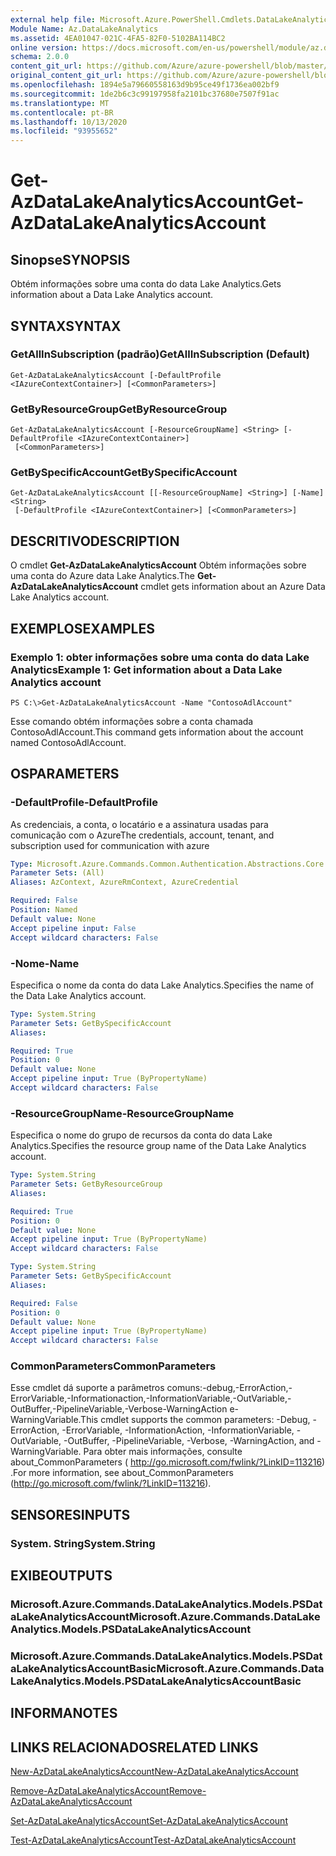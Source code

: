 ```yaml
---
external help file: Microsoft.Azure.PowerShell.Cmdlets.DataLakeAnalytics.dll-Help.xml
Module Name: Az.DataLakeAnalytics
ms.assetid: 4EA01047-021C-4FA5-82F0-5102BA114BC2
online version: https://docs.microsoft.com/en-us/powershell/module/az.datalakeanalytics/get-azdatalakeanalyticsaccount
schema: 2.0.0
content_git_url: https://github.com/Azure/azure-powershell/blob/master/src/DataLakeAnalytics/DataLakeAnalytics/help/Get-AzDataLakeAnalyticsAccount.md
original_content_git_url: https://github.com/Azure/azure-powershell/blob/master/src/DataLakeAnalytics/DataLakeAnalytics/help/Get-AzDataLakeAnalyticsAccount.md
ms.openlocfilehash: 1894e5a79660558163d9b95ce49f1736ea002bf9
ms.sourcegitcommit: 1de2b6c3c99197958fa2101bc37680e7507f91ac
ms.translationtype: MT
ms.contentlocale: pt-BR
ms.lasthandoff: 10/13/2020
ms.locfileid: "93955652"
---
```

# <span data-ttu-id="e6f2a-101">Get-AzDataLakeAnalyticsAccount</span><span class="sxs-lookup"><span data-stu-id="e6f2a-101">Get-AzDataLakeAnalyticsAccount</span></span>

## <span data-ttu-id="e6f2a-102">Sinopse</span><span class="sxs-lookup"><span data-stu-id="e6f2a-102">SYNOPSIS</span></span>
<span data-ttu-id="e6f2a-103">Obtém informações sobre uma conta do data Lake Analytics.</span><span class="sxs-lookup"><span data-stu-id="e6f2a-103">Gets information about a Data Lake Analytics account.</span></span>

## <span data-ttu-id="e6f2a-104">SYNTAX</span><span class="sxs-lookup"><span data-stu-id="e6f2a-104">SYNTAX</span></span>

### <span data-ttu-id="e6f2a-105">GetAllInSubscription (padrão)</span><span class="sxs-lookup"><span data-stu-id="e6f2a-105">GetAllInSubscription (Default)</span></span>
```
Get-AzDataLakeAnalyticsAccount [-DefaultProfile <IAzureContextContainer>] [<CommonParameters>]
```

### <span data-ttu-id="e6f2a-106">GetByResourceGroup</span><span class="sxs-lookup"><span data-stu-id="e6f2a-106">GetByResourceGroup</span></span>
```
Get-AzDataLakeAnalyticsAccount [-ResourceGroupName] <String> [-DefaultProfile <IAzureContextContainer>]
 [<CommonParameters>]
```

### <span data-ttu-id="e6f2a-107">GetBySpecificAccount</span><span class="sxs-lookup"><span data-stu-id="e6f2a-107">GetBySpecificAccount</span></span>
```
Get-AzDataLakeAnalyticsAccount [[-ResourceGroupName] <String>] [-Name] <String>
 [-DefaultProfile <IAzureContextContainer>] [<CommonParameters>]
```

## <span data-ttu-id="e6f2a-108">DESCRITIVO</span><span class="sxs-lookup"><span data-stu-id="e6f2a-108">DESCRIPTION</span></span>
<span data-ttu-id="e6f2a-109">O cmdlet **Get-AzDataLakeAnalyticsAccount** Obtém informações sobre uma conta do Azure data Lake Analytics.</span><span class="sxs-lookup"><span data-stu-id="e6f2a-109">The **Get-AzDataLakeAnalyticsAccount** cmdlet gets information about an Azure Data Lake Analytics account.</span></span>

## <span data-ttu-id="e6f2a-110">EXEMPLOS</span><span class="sxs-lookup"><span data-stu-id="e6f2a-110">EXAMPLES</span></span>

### <span data-ttu-id="e6f2a-111">Exemplo 1: obter informações sobre uma conta do data Lake Analytics</span><span class="sxs-lookup"><span data-stu-id="e6f2a-111">Example 1: Get information about a Data Lake Analytics account</span></span>
```
PS C:\>Get-AzDataLakeAnalyticsAccount -Name "ContosoAdlAccount"
```

<span data-ttu-id="e6f2a-112">Esse comando obtém informações sobre a conta chamada ContosoAdlAccount.</span><span class="sxs-lookup"><span data-stu-id="e6f2a-112">This command gets information about the account named ContosoAdlAccount.</span></span>

## <span data-ttu-id="e6f2a-113">OS</span><span class="sxs-lookup"><span data-stu-id="e6f2a-113">PARAMETERS</span></span>

### <span data-ttu-id="e6f2a-114">-DefaultProfile</span><span class="sxs-lookup"><span data-stu-id="e6f2a-114">-DefaultProfile</span></span>
<span data-ttu-id="e6f2a-115">As credenciais, a conta, o locatário e a assinatura usadas para comunicação com o Azure</span><span class="sxs-lookup"><span data-stu-id="e6f2a-115">The credentials, account, tenant, and subscription used for communication with azure</span></span>

```yaml
Type: Microsoft.Azure.Commands.Common.Authentication.Abstractions.Core.IAzureContextContainer
Parameter Sets: (All)
Aliases: AzContext, AzureRmContext, AzureCredential

Required: False
Position: Named
Default value: None
Accept pipeline input: False
Accept wildcard characters: False
```

### <span data-ttu-id="e6f2a-116">-Nome</span><span class="sxs-lookup"><span data-stu-id="e6f2a-116">-Name</span></span>
<span data-ttu-id="e6f2a-117">Especifica o nome da conta do data Lake Analytics.</span><span class="sxs-lookup"><span data-stu-id="e6f2a-117">Specifies the name of the Data Lake Analytics account.</span></span>

```yaml
Type: System.String
Parameter Sets: GetBySpecificAccount
Aliases:

Required: True
Position: 0
Default value: None
Accept pipeline input: True (ByPropertyName)
Accept wildcard characters: False
```

### <span data-ttu-id="e6f2a-118">-ResourceGroupName</span><span class="sxs-lookup"><span data-stu-id="e6f2a-118">-ResourceGroupName</span></span>
<span data-ttu-id="e6f2a-119">Especifica o nome do grupo de recursos da conta do data Lake Analytics.</span><span class="sxs-lookup"><span data-stu-id="e6f2a-119">Specifies the resource group name of the Data Lake Analytics account.</span></span>

```yaml
Type: System.String
Parameter Sets: GetByResourceGroup
Aliases:

Required: True
Position: 0
Default value: None
Accept pipeline input: True (ByPropertyName)
Accept wildcard characters: False
```

```yaml
Type: System.String
Parameter Sets: GetBySpecificAccount
Aliases:

Required: False
Position: 0
Default value: None
Accept pipeline input: True (ByPropertyName)
Accept wildcard characters: False
```

### <span data-ttu-id="e6f2a-120">CommonParameters</span><span class="sxs-lookup"><span data-stu-id="e6f2a-120">CommonParameters</span></span>
<span data-ttu-id="e6f2a-121">Esse cmdlet dá suporte a parâmetros comuns:-debug,-ErrorAction,-ErrorVariable,-Informationaction,-InformationVariable,-OutVariable,-OutBuffer,-PipelineVariable,-Verbose-WarningAction e-WarningVariable.</span><span class="sxs-lookup"><span data-stu-id="e6f2a-121">This cmdlet supports the common parameters: -Debug, -ErrorAction, -ErrorVariable, -InformationAction, -InformationVariable, -OutVariable, -OutBuffer, -PipelineVariable, -Verbose, -WarningAction, and -WarningVariable.</span></span> <span data-ttu-id="e6f2a-122">Para obter mais informações, consulte about_CommonParameters ( http://go.microsoft.com/fwlink/?LinkID=113216) .</span><span class="sxs-lookup"><span data-stu-id="e6f2a-122">For more information, see about_CommonParameters (http://go.microsoft.com/fwlink/?LinkID=113216).</span></span>

## <span data-ttu-id="e6f2a-123">SENSORES</span><span class="sxs-lookup"><span data-stu-id="e6f2a-123">INPUTS</span></span>

### <span data-ttu-id="e6f2a-124">System. String</span><span class="sxs-lookup"><span data-stu-id="e6f2a-124">System.String</span></span>

## <span data-ttu-id="e6f2a-125">EXIBE</span><span class="sxs-lookup"><span data-stu-id="e6f2a-125">OUTPUTS</span></span>

### <span data-ttu-id="e6f2a-126">Microsoft.Azure.Commands.DataLakeAnalytics.Models.PSDataLakeAnalyticsAccount</span><span class="sxs-lookup"><span data-stu-id="e6f2a-126">Microsoft.Azure.Commands.DataLakeAnalytics.Models.PSDataLakeAnalyticsAccount</span></span>

### <span data-ttu-id="e6f2a-127">Microsoft.Azure.Commands.DataLakeAnalytics.Models.PSDataLakeAnalyticsAccountBasic</span><span class="sxs-lookup"><span data-stu-id="e6f2a-127">Microsoft.Azure.Commands.DataLakeAnalytics.Models.PSDataLakeAnalyticsAccountBasic</span></span>

## <span data-ttu-id="e6f2a-128">INFORMA</span><span class="sxs-lookup"><span data-stu-id="e6f2a-128">NOTES</span></span>

## <span data-ttu-id="e6f2a-129">LINKS RELACIONADOS</span><span class="sxs-lookup"><span data-stu-id="e6f2a-129">RELATED LINKS</span></span>

[<span data-ttu-id="e6f2a-130">New-AzDataLakeAnalyticsAccount</span><span class="sxs-lookup"><span data-stu-id="e6f2a-130">New-AzDataLakeAnalyticsAccount</span></span>](./New-AzDataLakeAnalyticsAccount.md)

[<span data-ttu-id="e6f2a-131">Remove-AzDataLakeAnalyticsAccount</span><span class="sxs-lookup"><span data-stu-id="e6f2a-131">Remove-AzDataLakeAnalyticsAccount</span></span>](./Remove-AzDataLakeAnalyticsAccount.md)

[<span data-ttu-id="e6f2a-132">Set-AzDataLakeAnalyticsAccount</span><span class="sxs-lookup"><span data-stu-id="e6f2a-132">Set-AzDataLakeAnalyticsAccount</span></span>](./Set-AzDataLakeAnalyticsAccount.md)

[<span data-ttu-id="e6f2a-133">Test-AzDataLakeAnalyticsAccount</span><span class="sxs-lookup"><span data-stu-id="e6f2a-133">Test-AzDataLakeAnalyticsAccount</span></span>](./Test-AzDataLakeAnalyticsAccount.md)


